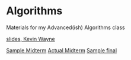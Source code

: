 # Algorithms
Materials for my Advanced(ish) Algorithms class

[slides, Kevin Wayne](http://www.cs.princeton.edu/~wayne/kleinberg-tardos/)

[Sample Midterm](sampleMidterm.pdf)
[Actual Midterm](midterm.pdf)
[Sample final](sampleFinal.pdf)
